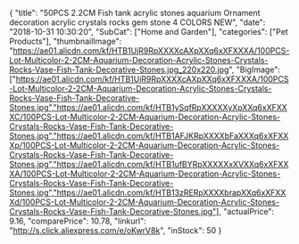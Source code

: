 {
	"title": "50PCS 2.2CM Fish tank acrylic stones aquarium Ornament decoration acrylic crystals rocks gem stone 4 COLORS NEW",
	"date": "2018-10-31 10:30:20",
	"SubCat": ["Home and Garden"],
	"categories": ["Pet Products"],
	"thumbnailImage": "https://ae01.alicdn.com/kf/HTB1UjR9RpXXXXcAXpXXq6xXFXXXA/100PCS-Lot-Multicolor-2-2CM-Aquarium-Decoration-Acrylic-Stones-Crystals-Rocks-Vase-Fish-Tank-Decorative-Stones.jpg_220x220.jpg",
	"BigImage": ["https://ae01.alicdn.com/kf/HTB1UjR9RpXXXXcAXpXXq6xXFXXXA/100PCS-Lot-Multicolor-2-2CM-Aquarium-Decoration-Acrylic-Stones-Crystals-Rocks-Vase-Fish-Tank-Decorative-Stones.jpg","https://ae01.alicdn.com/kf/HTB1ySqfRpXXXXXyXpXXq6xXFXXXC/100PCS-Lot-Multicolor-2-2CM-Aquarium-Decoration-Acrylic-Stones-Crystals-Rocks-Vase-Fish-Tank-Decorative-Stones.jpg","https://ae01.alicdn.com/kf/HTB1AFJKRpXXXXbFaXXXq6xXFXXXp/100PCS-Lot-Multicolor-2-2CM-Aquarium-Decoration-Acrylic-Stones-Crystals-Rocks-Vase-Fish-Tank-Decorative-Stones.jpg","https://ae01.alicdn.com/kf/HTB1ufBYRpXXXXXxXVXXq6xXFXXXA/100PCS-Lot-Multicolor-2-2CM-Aquarium-Decoration-Acrylic-Stones-Crystals-Rocks-Vase-Fish-Tank-Decorative-Stones.jpg","https://ae01.alicdn.com/kf/HTB13zRERpXXXXbrapXXq6xXFXXXd/100PCS-Lot-Multicolor-2-2CM-Aquarium-Decoration-Acrylic-Stones-Crystals-Rocks-Vase-Fish-Tank-Decorative-Stones.jpg"],
	"actualPrice": 9.16,
	"comparePrice": 10.78,
	"linkurl": "http://s.click.aliexpress.com/e/oKwrV8k",
	"inStock": 50
}
